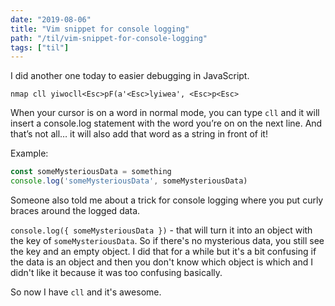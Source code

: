 ```yaml
---
date: "2019-08-06"
title: "Vim snippet for console logging"
path: "/til/vim-snippet-for-console-logging"
tags: ["til"]
---
```


I did another one today to easier debugging in JavaScript.

`nmap cll yiwocll<Esc>pF(a'<Esc>lyiwea', <Esc>p<Esc>`

When your cursor is on a word in normal mode, you can type `cll` and it will insert a console.log statement with the word you’re on on the next line.
And that’s not all…
it will also add that word as a string in front of it!

Example:

```javascript
const someMysteriousData = something
console.log('someMysteriousData', someMysteriousData)
```

Someone also told me about a trick for console logging where you put curly braces around the logged data.

`console.log({ someMysteriousData })` - that will turn it into an object with the key of `someMysteriousData`.
So if there's no mysterious data, you still see the key and an empty object.
I did that for a while but it's a bit confusing if the data is an object and then you don't know which object is which and I didn't like it because it was too confusing basically.

So now I have `cll` and it's awesome.
